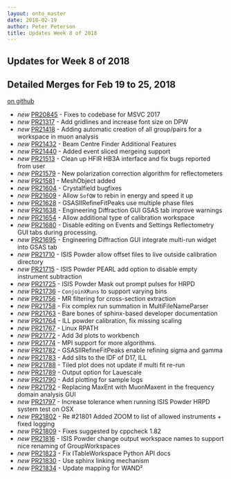```yaml
---
layout: onto_master
date: 2018-02-19
author: Peter Peterson
title: Updates Week 8 of 2018
---
```

Updates for Week 8 of 2018
--------------------------

Detailed Merges for Feb 19 to 25, 2018
--------------------------------------
[on github](https://github.com/mantidproject/mantid/pulls?q=is%3Apr+merged%3A2018-02-20..2018-02-25)

* *new* [PR20845](https://github.com/mantidproject/mantid/pull/20845) - Fixes to codebase for MSVC 2017
* *new* [PR21317](https://github.com/mantidproject/mantid/pull/21317) - Add gridlines and increase font size on DPW
* *new* [PR21418](https://github.com/mantidproject/mantid/pull/21418) - Adding automatic creation of all group/pairs for a workspace in muon analysis
* *new* [PR21432](https://github.com/mantidproject/mantid/pull/21432) - Beam Centre Finder Additional Features
* *new* [PR21440](https://github.com/mantidproject/mantid/pull/21440) - Added event sliced mergeing support
* *new* [PR21513](https://github.com/mantidproject/mantid/pull/21513) - Clean up HFIR HB3A interface and fix bugs reported from user
* *new* [PR21579](https://github.com/mantidproject/mantid/pull/21579) - New polarization correction algorithm for reflectometers
* *new* [PR21581](https://github.com/mantidproject/mantid/pull/21581) - MeshObject added
* *new* [PR21604](https://github.com/mantidproject/mantid/pull/21604) - Crystalfield bugfixes
* *new* [PR21609](https://github.com/mantidproject/mantid/pull/21609) - Allow `SofQW` to rebin in energy and speed it up
* *new* [PR21628](https://github.com/mantidproject/mantid/pull/21628) - GSASIIRefineFitPeaks use multiple phase files
* *new* [PR21638](https://github.com/mantidproject/mantid/pull/21638) - Engineering Diffraction GUI GSAS tab improve warnings
* *new* [PR21654](https://github.com/mantidproject/mantid/pull/21654) - Allow additional type of calibration workspace
* *new* [PR21680](https://github.com/mantidproject/mantid/pull/21680) - Disable editing on Events and Settings Reflectometry GUI tabs during processing.
* *new* [PR21695](https://github.com/mantidproject/mantid/pull/21695) - Engineering Diffraction GUI integrate multi-run widget into GSAS tab
* *new* [PR21710](https://github.com/mantidproject/mantid/pull/21710) - ISIS Powder allow offset files to live outside calibration directory
* *new* [PR21715](https://github.com/mantidproject/mantid/pull/21715) - ISIS Powder PEARL add option to disable empty instrument subtraction
* *new* [PR21725](https://github.com/mantidproject/mantid/pull/21725) - ISIS Powder Mask out prompt pulses for HRPD
* *new* [PR21736](https://github.com/mantidproject/mantid/pull/21736) - `ConjoinXRuns` to support varying bins
* *new* [PR21756](https://github.com/mantidproject/mantid/pull/21756) - MR filtering for cross-section extraction
* *new* [PR21758](https://github.com/mantidproject/mantid/pull/21758) - Fix complex run summation in MultiFileNameParser
* *new* [PR21763](https://github.com/mantidproject/mantid/pull/21763) - Bare bones of sphinx-based developer documentation
* *new* [PR21764](https://github.com/mantidproject/mantid/pull/21764) - ILL powder calibration, fix missing scaling
* *new* [PR21767](https://github.com/mantidproject/mantid/pull/21767) - Linux RPATH
* *new* [PR21772](https://github.com/mantidproject/mantid/pull/21772) - Add 3d plots to workbench
* *new* [PR21774](https://github.com/mantidproject/mantid/pull/21774) - MPI support for more algorithms.
* *new* [PR21782](https://github.com/mantidproject/mantid/pull/21782) - GSASIIRefineFitPeaks enable refining sigma and gamma
* *new* [PR21783](https://github.com/mantidproject/mantid/pull/21783) - Add slits to the IDF of D17, ILL
* *new* [PR21788](https://github.com/mantidproject/mantid/pull/21788) - Tiled plot does not update if multi fit re-run
* *new* [PR21789](https://github.com/mantidproject/mantid/pull/21789) - Output option for Lauescale
* *new* [PR21790](https://github.com/mantidproject/mantid/pull/21790) - Add plotting for sample logs
* *new* [PR21792](https://github.com/mantidproject/mantid/pull/21792) - Replacing MaxEnt with MuonMaxent in the frequency domain analysis GUI
* *new* [PR21797](https://github.com/mantidproject/mantid/pull/21797) - Increase tolerance when running ISIS Powder HRPD system test on OSX
* *new* [PR21802](https://github.com/mantidproject/mantid/pull/21802) - Re #21801 Added ZOOM to list of allowed instruments + fixed logging
* *new* [PR21809](https://github.com/mantidproject/mantid/pull/21809) - Fixes suggested by cppcheck 1.82
* *new* [PR21816](https://github.com/mantidproject/mantid/pull/21816) - ISIS Powder change output workspace names to support nice renaming of GroupWorkspaces
* *new* [PR21823](https://github.com/mantidproject/mantid/pull/21823) - Fix ITableWorkspace Python API docs
* *new* [PR21830](https://github.com/mantidproject/mantid/pull/21830) - Use sphinx linking mechanism
* *new* [PR21834](https://github.com/mantidproject/mantid/pull/21834) - Update mapping for WAND²
